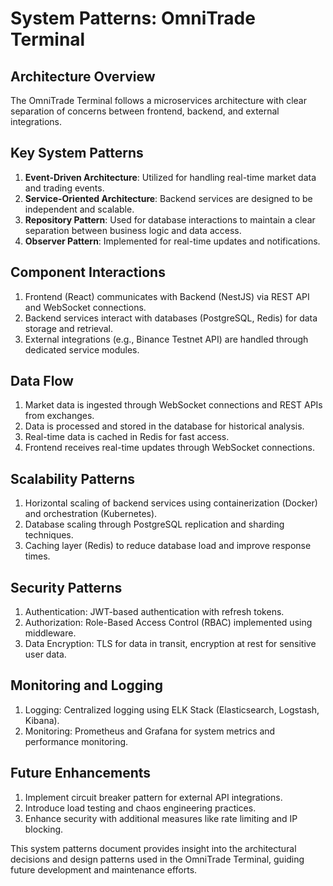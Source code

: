 # System Patterns: OmniTrade Terminal

## Architecture Overview
The OmniTrade Terminal follows a microservices architecture with clear separation of concerns between frontend, backend, and external integrations.

## Key System Patterns
1. **Event-Driven Architecture**: Utilized for handling real-time market data and trading events.
2. **Service-Oriented Architecture**: Backend services are designed to be independent and scalable.
3. **Repository Pattern**: Used for database interactions to maintain a clear separation between business logic and data access.
4. **Observer Pattern**: Implemented for real-time updates and notifications.

## Component Interactions
1. Frontend (React) communicates with Backend (NestJS) via REST API and WebSocket connections.
2. Backend services interact with databases (PostgreSQL, Redis) for data storage and retrieval.
3. External integrations (e.g., Binance Testnet API) are handled through dedicated service modules.

## Data Flow
1. Market data is ingested through WebSocket connections and REST APIs from exchanges.
2. Data is processed and stored in the database for historical analysis.
3. Real-time data is cached in Redis for fast access.
4. Frontend receives real-time updates through WebSocket connections.

## Scalability Patterns
1. Horizontal scaling of backend services using containerization (Docker) and orchestration (Kubernetes).
2. Database scaling through PostgreSQL replication and sharding techniques.
3. Caching layer (Redis) to reduce database load and improve response times.

## Security Patterns
1. Authentication: JWT-based authentication with refresh tokens.
2. Authorization: Role-Based Access Control (RBAC) implemented using middleware.
3. Data Encryption: TLS for data in transit, encryption at rest for sensitive user data.

## Monitoring and Logging
1. Logging: Centralized logging using ELK Stack (Elasticsearch, Logstash, Kibana).
2. Monitoring: Prometheus and Grafana for system metrics and performance monitoring.

## Future Enhancements
1. Implement circuit breaker pattern for external API integrations.
2. Introduce load testing and chaos engineering practices.
3. Enhance security with additional measures like rate limiting and IP blocking.

This system patterns document provides insight into the architectural decisions and design patterns used in the OmniTrade Terminal, guiding future development and maintenance efforts.
